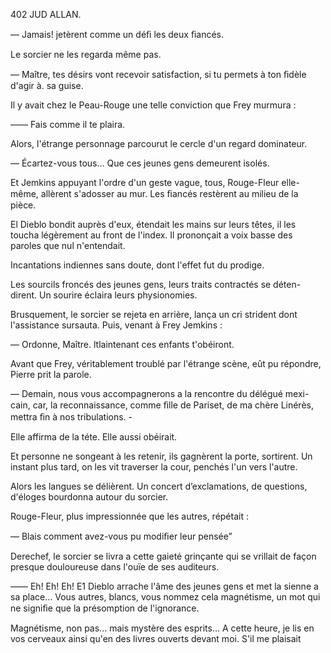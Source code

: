 402 JUD ALLAN.

— Jamais! jetèrent comme un déﬁ les deux ﬁancés.

Le sorcier ne les regarda même pas.

— Maître, tes désirs vont recevoir satisfaction, si tu permets à ton ﬁdèle
d'agir à. sa guise.

Il y avait chez le Peau-Rouge une telle conviction que Frey murmura :

—— Fais comme il te plaira.

Alors, l'étrange personnage parcourut le cercle d'un regard dominateur.

— Écartez-vous tous... Que ces jeunes gens demeurent isolés.

Et Jemkins appuyant l'ordre d'un geste vague, tous, Rouge-Fleur elle-
même, allèrent s'adosser au mur. Les ﬁancés restèrent au milieu de la pièce.

El Dieblo bondit auprès d'eux, étendait les mains sur leurs têtes, il les
toucha légèrement au front de l'index. Il prononçait a voix basse des paroles
que nul n'entendait.

Incantations indiennes sans doute, dont l'effet fut du prodige.

Les sourcils froncés des jeunes gens, leurs traits contractés se déten-
dirent. Un sourire éclaira leurs physionomies.

Brusquement, le sorcier se rejeta en arrière, lança un cri strident dont
l'assistance sursauta. Puis, venant à Frey Jemkins :

— Ordonne, Maître. ltlaintenant ces enfants t'obéiront.

Avant que Frey, véritablement troublé par l'étrange scène, eût pu
répondre, Pierre prit la parole.

— Demain, nous vous accompagnerons a la rencontre du délégué mexi-
cain, car, la reconnaissance, comme ﬁlle de Pariset, de ma chère Linérès,
mettra ﬁn à nos tribulations. -

Elle affirma de la téte. Elle aussi obéirait.

Et personne ne songeant à les retenir, ils gagnèrent la porte, sortirent. Un
instant plus tard, on les vit traverser la cour, penchés l'un vers l'autre.

Alors les langues se délièrent. Un concert d’exclamations, de questions,
d'éloges bourdonna autour du sorcier.

Rouge-Fleur, plus impressionnée que les autres, répétait :

— Blais comment avez-vous pu modiﬁer leur pensée”

Derechef, le sorcier se livra a cette gaieté grinçante qui se vrillait de façon
presque douloureuse dans l'ouïe de ses auditeurs.

—— Eh! Eh! Eh! E1 Dieblo arrache l'âme des jeunes gens et met la sienne
a sa place... Vous autres, blancs, vous nommez cela magnétisme, un mot qui
ne signiﬁe que la présomption de l'ignorance.

Magnétisme, non pas... mais mystère des esprits... A cette heure, je lis
en vos cerveaux ainsi qu'en des livres ouverts devant moi. S'il me plaisait

